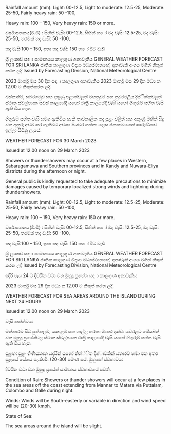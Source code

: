 Rainfall amount (mm): Light: 00-12.5, Light to moderate: 12.5-25, Moderate: 25-50, Fairly heavy rain: 50 -100,

Heavy rain: 100 – 150, Very heavy rain: 150 or more.

වර්ෂාපතනය(මි.මී) : සිහින් වැසි: 00-12.5, සිහින් හ ෝ මද වැසි: 12.5-25, මද වැසි: 25-50, තරමක් තද වැසි: 50 -100,

තද වැසි:100 – 150, ඉතා තද වැසි: 150 හ ෝ ඊට වැඩි

ශ්‍රී ලංකාව සඳ ා සාමානයය කාලගුණ අනාවැකිය GENERAL WEATHER FORECAST FOR SRI LANKA ජාතික කාලගුණ විදයා මධ්‍යස්ථානහේ, අනාවැකි අංශය මගින් නිකුත් කරන ලදි Issued by Forecasting Division, National Meteorological Centre

2023 මාර්තු මස 30 දින සඳ ා කාලගුණ අනාවැකිය 2023 මාර්තු මස 29 දින මධ්‍ය න 12.00 ට නිකුත්කරන ලදි.

බස්නාහිර, සබරගමුව සහ දකුණු පළාත්වලත් මහනුවර සහ නුවරඑළිය දිස්ික්කවලත් ස්ථාන ස්වල්පයක සවස් කාලයේදී යහෝ රාත්‍රී කාලයේදී වැසි යහෝ ගිගුරුම් සහිත වැසි ඇති විය හැක.

ගිගුරුම් සහිත වැසි සමග ඇතිවිය හැකි තාවකාලික තද සුළං වලින් සහ අකුණු මඟින් සිදු වන අනුරු අවම කර ගැනීමට අවශ්‍ය පියවර ගන්නා යලස ජනතාවයගන් කාරුණිකව ඉල්ලා සිටිනු ලැයේ.

WEATHER FORECAST FOR 30 March 2023

Issued at 12.00 noon on 29 March 2023

Showers or thundershowers may occur at a few places in Western, Sabaragamuwa and Southern provinces and in Kandy and Nuwara-Eliya districts during the afternoon or night.

General public is kindly requested to take adequate precautions to minimize damages caused by temporary localized strong winds and lightning during thundershowers.

Rainfall amount (mm): Light: 00-12.5, Light to moderate: 12.5-25, Moderate: 25-50, Fairly heavy rain: 50 -100,

Heavy rain: 100 – 150, Very heavy rain: 150 or more.

වර්ෂාපතනය(මි.මී) : සිහින් වැසි: 00-12.5, සිහින් හ ෝ මද වැසි: 12.5-25, මද වැසි: 25-50, තරමක් තද වැසි: 50 -100,

තද වැසි:100 – 150, ඉතා තද වැසි: 150 හ ෝ ඊට වැඩි

ශ්‍රී ලංකාව සඳ ා සාමානයය කාලගුණ අනාවැකිය GENERAL WEATHER FORECAST FOR SRI LANKA ජාතික කාලගුණ විදයා මධ්‍යස්ථානහේ, අනාවැකි අංශය මගින් නිකුත් කරන ලදි Issued by Forecasting Division, National Meteorological Centre

ඉදිරි පැය 24 ට දිවයින වටා වන මුහුදු ප්‍රහේශ සඳ ා කාලගුණ අනාවැකිය

2023 මාර්තු මස 29 දින මධ්‍ය න 12.00 ට නිකුත් කරන ලදි.

WEATHER FORECAST FOR SEA AREAS AROUND THE ISLAND DURING NEXT 24 HOURS

Issued at 12.00 noon on 29 March 2023

වැසි තත්ත්වය:

මන්නාරම සිට පුත්තලම, යකාළඹ සහ ගාල්ල හරහා මාතර දක්වා යවරළට ඔේයබන් වන මුහුදු ප්‍රයේශ්‍වල ස්ථාන ස්වල්පයක රාත්‍රී කාලයේදී වැසි යහෝ ගිගුරුම් සහිත වැසි ඇති විය හැක.

සුළඟ: සුළං ගිණියකාන යදසින් යහෝ නිශ්‍්ිත දිශ්‍ාවකින් යතාරව හමා එන අතර සුළයේ යේගය පැ.කි.මී. (20-30) පමණ යේ. මුහුහේ ස්වභාවය:

දිවයින වටා වන මුහුදු ප්‍රයේශ්‍ සාමානය ස්වභාවයේ පවතී.

Condition of Rain: Showers or thunder showers will occur at a few places in the sea areas off the coast extending from Mannar to Matara via Puttalam, Colombo and Galle during night.

Winds: Winds will be South-easterly or variable in direction and wind speed will be (20-30) kmph.

State of Sea:

The sea areas around the island will be slight.